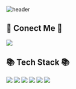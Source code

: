 ![header](https://capsule-render.vercel.app/api?type=waving&color=auto&height=300&section=header&text=Hello%20World&fontSize=90render&animation=fadeIn)
## 🔗 Conect Me 🔗
<img src="https://img.shields.io/badge/Gmail-EA4335?style=flat&logo=Gmail&logoColor=white"/>

## 📚 Tech Stack 📚
<img src="https://img.shields.io/badge/C언어-A8B9CC?style=flat&logo=C&logoColor=white"/>  <img src="https://img.shields.io/badge/Python-3776AB?style=flat&logo=Python&logoColor=white"/>  <img src="https://img.shields.io/badge/HTML-E34F26?style=flat&logo=HTML5&logoColor=white"/>  <img src="https://img.shields.io/badge/CSS-663399?style=flat&logo=CSS&logoColor=white"/> <img src="https://img.shields.io/badge/JS-F7DF1E?style=flat&logo=JavaScript&logoColor=white"/>  <img src="https://img.shields.io/badge/MySQL-4479A1?style=flat&logo=MySQL&logoColor=white"/>
<!--
**jieun0903/jieun0903** is a ✨ _special_ ✨ repository because its `README.md` (this file) appears on your GitHub profile.

Here are some ideas to get you started:

- 🔭 I’m currently working on ...
- 🌱 I’m currently learning ...
- 👯 I’m looking to collaborate on ...
- 🤔 I’m looking for help with ...
- 💬 Ask me about ...
- 📫 How to reach me: ...
- 😄 Pronouns: ...
- ⚡ Fun fact: ...
-->
